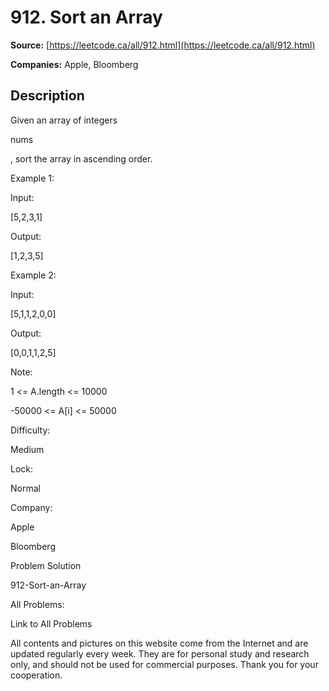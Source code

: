 # 912. Sort an Array

**Source:** [https://leetcode.ca/all/912.html](https://leetcode.ca/all/912.html)

**Companies:** Apple, Bloomberg

## Description

Given an array of integers

nums

, sort the array in ascending order.

Example 1:

Input:

[5,2,3,1]

Output:

[1,2,3,5]

Example 2:

Input:

[5,1,1,2,0,0]

Output:

[0,0,1,1,2,5]

Note:

1 <= A.length <= 10000

-50000 <= A[i] <= 50000

Difficulty:

Medium

Lock:

Normal

Company:

Apple

Bloomberg

Problem Solution

912-Sort-an-Array

All Problems:

Link to All Problems

All contents and pictures on this website come from the Internet and are updated regularly every week. They are for personal study and research only, and should not be used for commercial purposes. Thank you for your cooperation.

